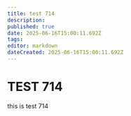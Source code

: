 ```yaml
---
title: test 714
description: 
published: true
date: 2025-06-16T15:00:11.692Z
tags: 
editor: markdown
dateCreated: 2025-06-16T15:00:11.692Z
---
```


# TEST 714
this is test 714
